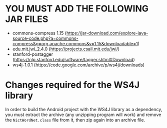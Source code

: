 # YOU MUST ADD THE FOLLOWING JAR FILES

- commons-compress 1.15 (https://jar-download.com/explore-java-source-code.php?a=commons-compress&g=org.apache.commons&v=1.15&downloadable=1)
- edu.mit.jwi_2.4.0 (https://projects.csail.mit.edu/jwi/)
- stanford-postagger (https://nlp.stanford.edu/software/tagger.shtml#Download)
- ws4j-1.0.1 (https://code.google.com/archive/p/ws4j/downloads)

# Changes required for the WS4J library

In order to build the Android project with the WS4J library as a dependency,
you must extract the archive (any unzipping program will work) and remove the
`NictWordNet.class` file from it, then zip again into an archive file.